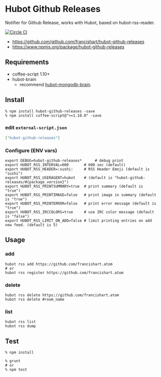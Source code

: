 Hubot Github Releases
================
Notifier for Github Release, works with Hubot, based on hubot-rss-reader.

[![Circle CI](https://circleci.com/gh/francishart/hubot-github-releases.svg?style=svg)](https://circleci.com/gh/francishart/hubot-github-releases)

- https://github.com/github.com/francishart/hubot-github-releases
- https://www.npmjs.org/package/hubot-github-releases

<!-- ![screen shot](http://gyazo.com/234dfb14d76bb3de9efd88bfe8dc6522.png) -->

Requirements
------------

- coffee-script 1.10+
- hubot-brain
  - recommend [hubot-mongodb-brain](http://npmjs.com/package/hubot-mongodb-brain).

Install
-------

    % npm install hubot-github-releases -save
    % npm install coffee-script@">=1.10.0" -save

### edit `external-script.json`

```json
["hubot-github-releases"]
```

### Configure (ENV vars)

    export DEBUG=hubot-github-releases*      # debug print
    export HUBOT_RSS_INTERVAL=600       # 600 sec (default)
    export HUBOT_RSS_HEADER=:sushi:     # RSS Header Emoji (default is "sushi")
    export HUBOT_RSS_USERAGENT=hubot    # (default is "hubot-github-releases/#{package_version}")
    export HUBOT_RSS_PRINTSUMMARY=true  # print summary (default is "true")
    export HUBOT_RSS_PRINTIMAGE=false   # print image in summary (default is "true")
    export HUBOT_RSS_PRINTERROR=false   # print error message (default is "true")
    export HUBOT_RSS_IRCCOLORS=true     # use IRC color message (default is "false")
    export HUBOT_RSS_LIMIT_ON_ADD=false # limit printing entries on add new feed. (default is 5)

Usage
-----

### add

    hubot rss add https://github.com/francishart.atom
    # or
    hubot rss register https://github.com/francishart.atom


### delete

    hubot rss delete https://github.com/francishart.atom
    hubot rss delete #room_name

### list

    hubot rss list
    hubot rss dump


Test
----

    % npm install

    % grunt
    # or
    % npm test
